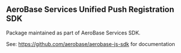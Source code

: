 ## AeroBase Services Unified Push Registration SDK

Package maintained as part of AeroBase Services SDK.

See: https://github.com/aerobase/aerobase-js-sdk for documentation

